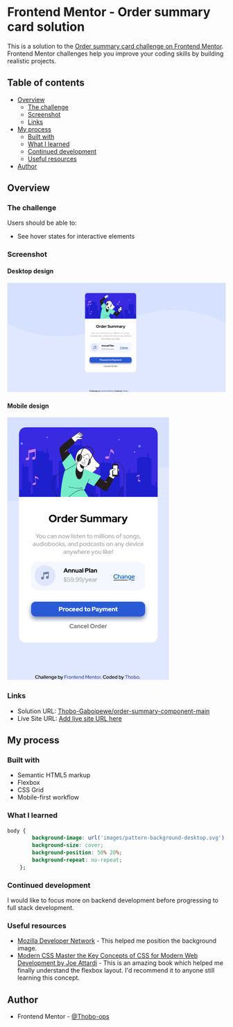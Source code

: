 # Frontend Mentor - Order summary card solution

This is a solution to the [Order summary card challenge on Frontend Mentor](https://www.frontendmentor.io/challenges/order-summary-component-QlPmajDUj). Frontend Mentor challenges help you improve your coding skills by building realistic projects. 

## Table of contents

- [Overview](#overview)
  - [The challenge](#the-challenge)
  - [Screenshot](#screenshot)
  - [Links](#links)
- [My process](#my-process)
  - [Built with](#built-with)
  - [What I learned](#what-i-learned)
  - [Continued development](#continued-development)
  - [Useful resources](#useful-resources)
- [Author](#author)

## Overview

### The challenge

Users should be able to:

- See hover states for interactive elements

### Screenshot

#### Desktop design

![Desktop design](./screenshots/desktop-screenshot.png)

#### Mobile design

![Mobile design](./screenshots/mobile-screenshot.png)


### Links

- Solution URL: [Thobo-Gaboipewe/order-summary-component-main](https://github.com/Thobo-Gaboipewe/order-summary-component-main)
- Live Site URL: [Add live site URL here](https://your-live-site-url.com)

## My process

### Built with

- Semantic HTML5 markup
- Flexbox
- CSS Grid
- Mobile-first workflow

### What I learned

```css
body {
        background-image: url('images/pattern-background-desktop.svg');
        background-size: cover;
        background-position: 50% 20%;
        background-repeat: no-repeat;
    };
```
### Continued development

I would like to focus more on backend development before progressing to full stack development.

### Useful resources

- [Mozilla Developer Network](https://developer.mozilla.org/en-US/docs/Web/CSS) - This helped me position the background image.
- [Modern CSS Master the Key Concepts of CSS for Modern Web Development by Joe Attardi](https://link.springer.com/book/10.1007/978-1-4842-6294-8) - This is an amazing book which helped me finally understand the flexbox layout. I'd recommend it to anyone still learning this concept.

## Author

- Frontend Mentor - [@Thobo-ops](https://www.frontendmentor.io/profile/Thobo-ops)
